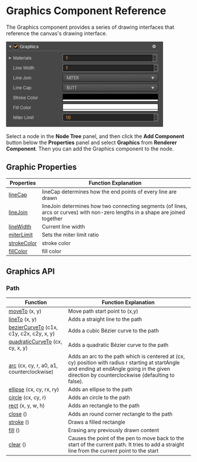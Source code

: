 # Graphics Component Reference

The Graphics component provides a series of drawing interfaces that reference the canvas's drawing interface.

![](../render/graphics/graphics/graphics.png)

Select a node in the **Node Tree** panel, and then click the **Add Component** button below the **Properties** panel and select **Graphics** from **Renderer Component**. Then you can add the Graphics component to the node.

## Graphic Properties

| Properties |   Function Explanation
| -------------- | ----------- |
| [lineCap](../render/graphics/lineCap.md)         | lineCap determines how the end points of every line are drawn
| [lineJoin](../render/graphics/lineJoin.md)       | lineJoin determines how two connecting segments (of lines, arcs or curves) with non-zero lengths in a shape are joined together
| [lineWidth](../render/graphics/lineWidth.md)     | Current line width
| [miterLimit](../render/graphics/miterLimit.md)   | Sets the miter limit ratio
| [strokeColor](../render/graphics/strokeColor.md) | stroke color
| [fillColor](../render/graphics/fillColor.md)     | fill color

## Graphics API

### Path

| Function |   Function Explanation
| -------------- | ----------- |
| [moveTo](../render/graphics/moveTo.md) (x, y)  | Move path start point to (x,y)
| [lineTo](../render/graphics/lineTo.md) (x, y)  | Adds a straight line to the path
| [bezierCurveTo](../render/graphics/bezierCurveTo.md) (c1x, c1y, c2x, c2y, x, y) | Adds a cubic Bézier curve to the path
| [quadraticCurveTo](../render/graphics/quadraticCurveTo.md) (cx, cy, x, y) | Adds a quadratic Bézier curve to the path
| [arc](../render/graphics/arc.md) (cx, cy, r, a0, a1, counterclockwise)    | Adds an arc to the path which is centered at (cx, cy) position with radius r starting at startAngle and ending at endAngle going in the given direction by counterclockwise (defaulting to false).
| [ellipse](../render/graphics/ellipse.md) (cx, cy, rx, ry)                 | Adds an ellipse to the path
| [circle](../render/graphics/circle.md) (cx, cy, r)                        | Adds an circle to the path
| [rect](../render/graphics/rect.md) (x, y, w, h)                           | Adds an rectangle to the path
| [close](../render/graphics/close.md) ()         | Adds an round corner rectangle to the path
| [stroke](../render/graphics/stroke.md) ()       | Draws a filled rectangle
| [fill](../render/graphics/fill.md) ()           | Erasing any previously drawn content
| [clear](../render/graphics/clear.md) ()         | Causes the point of the pen to move back to the start of the current path. It tries to add a straight line from the current point to the start
